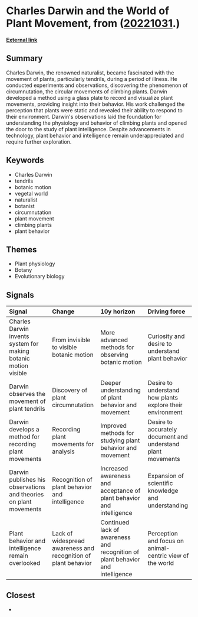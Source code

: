 # __Charles Darwin and the World of Plant Movement__, from ([20221031](https://kghosh.substack.com/p/20221031).)

__[External link](https://publicdomainreview.org/essay/darwins-diagrams-of-plant-movement)__



## Summary

Charles Darwin, the renowned naturalist, became fascinated with the movement of plants, particularly tendrils, during a period of illness. He conducted experiments and observations, discovering the phenomenon of circumnutation, the circular movements of climbing plants. Darwin developed a method using a glass plate to record and visualize plant movements, providing insight into their behavior. His work challenged the perception that plants were static and revealed their ability to respond to their environment. Darwin's observations laid the foundation for understanding the physiology and behavior of climbing plants and opened the door to the study of plant intelligence. Despite advancements in technology, plant behavior and intelligence remain underappreciated and require further exploration.

## Keywords

* Charles Darwin
* tendrils
* botanic motion
* vegetal world
* naturalist
* botanist
* circumnutation
* plant movement
* climbing plants
* plant behavior

## Themes

* Plant physiology
* Botany
* Evolutionary biology

## Signals

| Signal                                                            | Change                                                         | 10y horizon                                                                    | Driving force                                                |
|:------------------------------------------------------------------|:---------------------------------------------------------------|:-------------------------------------------------------------------------------|:-------------------------------------------------------------|
| Charles Darwin invents system for making botanic motion visible   | From invisible to visible botanic motion                       | More advanced methods for observing botanic motion                             | Curiosity and desire to understand plant behavior            |
| Darwin observes the movement of plant tendrils                    | Discovery of plant circumnutation                              | Deeper understanding of plant behavior and movement                            | Desire to understand how plants explore their environment    |
| Darwin develops a method for recording plant movements            | Recording plant movements for analysis                         | Improved methods for studying plant behavior and movement                      | Desire to accurately document and understand plant movements |
| Darwin publishes his observations and theories on plant movements | Recognition of plant behavior and intelligence                 | Increased awareness and acceptance of plant behavior and intelligence          | Expansion of scientific knowledge and understanding          |
| Plant behavior and intelligence remain overlooked                 | Lack of widespread awareness and recognition of plant behavior | Continued lack of awareness and recognition of plant behavior and intelligence | Perception and focus on animal-centric view of the world     |

## Closest

* 